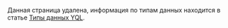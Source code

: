 Данная страница удалена, информация по типам данных находится в статье [Типы данных YQL](../yql/reference/types/index.md).